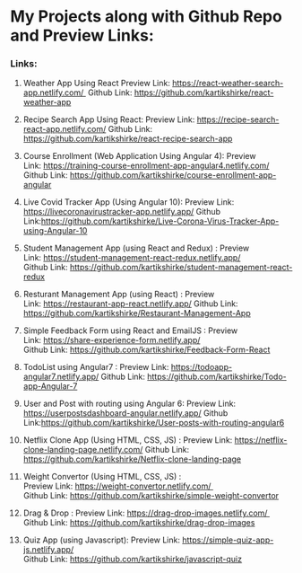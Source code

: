 # My Projects along with Github Repo and Preview Links:
### Links:

 1) Weather App Using React
    Preview Link: https://react-weather-search-app.netlify.com/  
    Github Link: https://github.com/kartikshirke/react-weather-app
 
 2) Recipe Search App Using React: 
    Preview Link: https://recipe-search-react-app.netlify.com/ 
    Github Link: https://github.com/kartikshirke/react-recipe-search-app
 
 3) Course Enrollment (Web Application Using Angular 4): 
    Preview Link: https://training-course-enrollment-app-angular4.netlify.com/   
    Github Link: https://github.com/kartikshirke/course-enrollment-app-angular
 
 4) Live Covid Tracker App (Using Angular 10): 
    Preview Link: https://livecoronavirustracker-app.netlify.app/ 
    Github Link:https://github.com/kartikshirke/Live-Corona-Virus-Tracker-App-using-Angular-10

 5) Student Management App (using React and Redux) : 
    Preview Link: https://student-management-react-redux.netlify.app/  
    Github Link: https://github.com/kartikshirke/student-management-react-redux
 
 6) Resturant Management App  (using React) : 
    Preview Link: https://restaurant-app-react.netlify.app/
    Github Link: https://github.com/kartikshirke/Restaurant-Management-App
 
 7) Simple Feedback Form using React and EmailJS : 
    Preview Link: https://share-experience-form.netlify.app/  
    Github Link: https://github.com/kartikshirke/Feedback-Form-React
 
 8) TodoList using Angular7 :
    Preview Link: https://todoapp-angular7.netlify.app/ 
    Github Link: https://github.com/kartikshirke/Todo-app-Angular-7
 
 9) User and Post with routing using Angular 6: 
    Preview Link: https://userpostsdashboard-angular.netlify.app/ 
    Github Link:https://github.com/kartikshirke/User-posts-with-routing-angular6
 
 10) Netflix Clone App (Using HTML, CSS, JS) : 
    Preview Link: https://netflix-clone-landing-page.netlify.com/ 
    Github Link: https://github.com/kartikshirke/Netflix-clone-landing-page
 
 11) Weight Convertor (Using HTML, CSS, JS) :  
    Preview Link: https://weight-convertor.netlify.com/   
    Github Link: https://github.com/kartikshirke/simple-weight-convertor
 
 12) Drag & Drop : 
    Preview Link: https://drag-drop-images.netlify.com/  
    Github Link: https://github.com/kartikshirke/drag-drop-images
 
 13) Quiz App (using Javascript): 
    Preview Link: https://simple-quiz-app-js.netlify.app/  
    Github Link: https://github.com/kartikshirke/javascript-quiz
 




